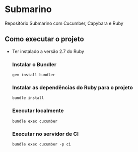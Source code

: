 # Submarino

Repositório Submarino com Cucumber, Capybara e Ruby

## Como executar o projeto

- Ter instalado a versão 2.7 do Ruby
  
  ### Instalar o Bundler
  ```shel
  gem install bundler
  ```

  ### Instalar as dependências do Ruby para o projeto
  ```shell
  bundle install
  ```
  
  ### Executar localmente
  ```shell
  bundle exec cucumber
  ```
  
  ### Executar no servidor de CI
  ```shell
  bundle exec cucumber -p ci
  ```

